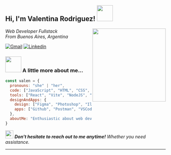 <h2> Hi, I'm Valentina Rodriguez! <img src="https://media.giphy.com/media/mGcNjsfWAjY5AEZNw6/giphy.gif" width="50"></h2>
<img align='right' src="https://media4.giphy.com/media/v1.Y2lkPTc5MGI3NjExMGtmNWFlYWprZjN1aDZzeGdmNXM5dGJ6eWVsdXNoNDJ3cDkxcG9xbiZlcD12MV9pbnRlcm5hbF9naWZfYnlfaWQmY3Q9cw/dWxO36Jzd6bTSt5dIY/giphy.webp" width="230">
<p><em>Web Developer Fullstack</br> From Buenos Aires, Argentina
</em></p>

[![Gmail](https://img.shields.io/badge/Email-Contact_Me-D14836?style=flat-square&labelColor=af2513&logo=gmail&logoColor=white)](mailto:valeenrodriguez02@gmail.com)
[![Linkedin](https://img.shields.io/badge/Linkedin-Valentina_Rodriguez-blue?style=flat-square&labelColor=035583&logo=Linkedin&logoColor=white&link=https://www.linkedin.com/in/rodriguez-valentina/)](https://www.linkedin.com/in/rodriguez-valentina/)


### <img src="https://media.giphy.com/media/VgCDAzcKvsR6OM0uWg/giphy.gif" width="50"> A little more about me...  

```javascript
const valen = {
  pronouns: "she" | "her",
  code: ["JavaScript", "HTML", "CSS", "SASS"],
  tools: ["React", "Vite", "NodeJS", "Express", "MySQL"],
  designAndApps: {
    design: ["Figma", "Photoshop", "Illustrator", "Notion"],
    apps: ["Github", "Postman", "VSCode", "Bash", "Git"],
  },
  aboutMe: "Enthusiastic about web development and always eager to learn new skills."
}
```

<img src="https://media4.giphy.com/media/v1.Y2lkPTc5MGI3NjExc3ZvcGY4NDJycHI2cmphaWVyaGcyNDM1MzdibTJyNWJlbHkyZjcwNyZlcD12MV9pbnRlcm5hbF9naWZfYnlfaWQmY3Q9cw/hqU6bvE02htPMrxgVV/giphy.webp" width="25"> <em><b> Don't hesitate to reach out to me anytime!</b> Whether you need assistance.</em>

---
